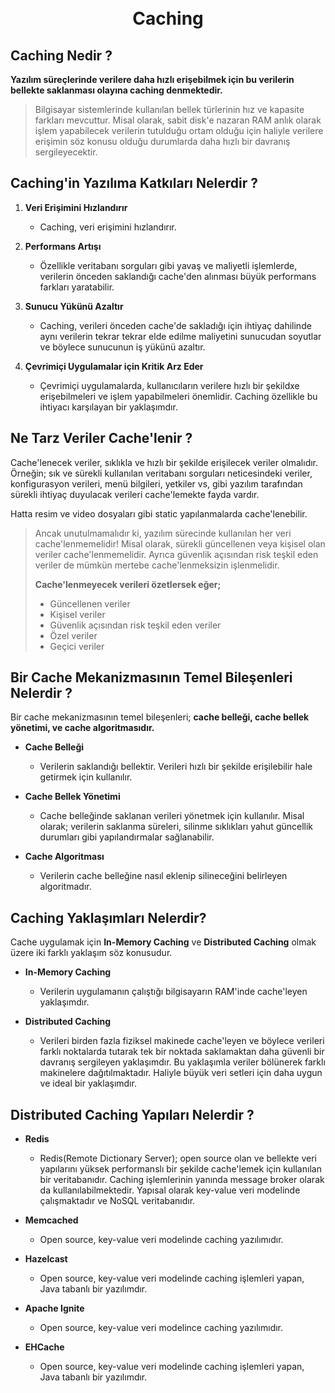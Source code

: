 
<h1 align="center">
  <br>
  Caching
  <br>
</h1>

## Caching Nedir ?
**Yazılım süreçlerinde verilere daha hızlı erişebilmek için bu verilerin bellekte saklanması olayına caching denmektedir.**

> Bilgisayar sistemlerinde kullanılan bellek türlerinin hız ve kapasite farkları mevcuttur. Misal olarak, sabit disk'e nazaran RAM anlık olarak işlem yapabilecek verilerin tutulduğu ortam olduğu için haliyle verilere erişimin söz konusu olduğu durumlarda daha hızlı bir davranış sergileyecektir. 

## Caching'in Yazılıma Katkıları Nelerdir ?

1. **Veri Erişimini Hızlandırır**
   - Caching, veri erişimini hızlandırır.

2. **Performans Artışı**
   - Özellikle veritabanı sorguları gibi yavaş ve maliyetli işlemlerde, verilerin önceden saklandığı cache'den alınması büyük performans farkları yaratabilir.

3. **Sunucu Yükünü Azaltır**
   - Caching, verileri önceden cache'de sakladığı için ihtiyaç dahilinde aynı verilerin tekrar tekrar elde edilme maliyetini sunucudan soyutlar ve böylece sunucunun iş yükünü  azaltır.

4. **Çevrimiçi Uygulamalar için Kritik Arz Eder**
   - Çevrimiçi uygulamalarda, kullanıcıların verilere hızlı bir şekildxe erişebilmeleri ve işlem yapabilmeleri önemlidir. Caching özellikle bu ihtiyacı karşılayan bir yaklaşımdır.

## Ne Tarz Veriler Cache'lenir ?
Cache'lenecek veriler, sıklıkla ve hızlı bir şekilde erişilecek veriler olmalıdır. Örneğin; sık ve sürekli kullanılan veritabanı sorguları neticesindeki veriler, konfigurasyon verileri, menü bilgileri, yetkiler vs, gibi yazılım tarafından sürekli ihtiyaç duyulacak verileri cache'lemekte fayda vardır.

Hatta resim ve video dosyaları gibi static yapılanmalarda cache'lenebilir.

> Ancak unutulmamalıdır ki, yazılım sürecinde kullanılan her veri cache'lenmemelidir! Misal olarak, sürekli güncellenen veya kişisel olan veriler cache'lenmemelidir. Ayrıca güvenlik açısından risk teşkil eden veriler de mümkün mertebe cache'lenmeksizin işlenmelidir. 
>
> **Cache'lenmeyecek verileri özetlersek eğer;**
> - Güncellenen veriler
> - Kişisel veriler
> - Güvenlik açısından risk teşkil eden veriler
> - Özel veriler
> - Geçici veriler <br>



## Bir Cache Mekanizmasının Temel Bileşenleri Nelerdir ?
Bir cache mekanizmasının temel bileşenleri; <strong>cache belleği, cache bellek yönetimi, ve cache algoritmasıdır.</strong>

- **Cache Belleği**
   - Verilerin saklandığı bellektir. Verileri hızlı bir şekilde erişilebilir hale getirmek için kullanılır.

- **Cache Bellek Yönetimi**
   - Cache belleğinde saklanan verileri yönetmek için kullanılır. Misal olarak; verilerin saklanma süreleri, silinme sıklıkları yahut güncellik durumları gibi yapılandırmalar sağlanabilir.

- **Cache Algoritması**
    - Verilerin cache belleğine nasıl eklenip silineceğini belirleyen algoritmadır.

## Caching Yaklaşımları Nelerdir?
Cache uygulamak için **In-Memory Caching** ve **Distributed Caching** olmak üzere iki farklı yaklaşım söz konusudur.

- **In-Memory Caching**
    - Verilerin uygulamanın çalıştığı bilgisayarın RAM'inde cache'leyen yaklaşımdır.

- **Distributed Caching**
    - Verileri birden fazla fiziksel makinede cache'leyen ve böylece verileri farklı noktalarda tutarak tek bir noktada saklamaktan daha güvenli bir davranış sergileyen yaklaşımdır. Bu yaklaşımla veriler bölünerek farklı makinelere dağıtılmaktadır. Haliyle büyük veri setleri için daha uygun ve ideal bir yaklaşımdır.

## Distributed Caching Yapıları Nelerdir ?

- **Redis**
    - Redis(Remote Dictionary Server); open source olan ve bellekte veri yapılarını yüksek performanslı bir şekilde cache'lemek için kullanılan bir veritabanıdır. Caching işlemlerinin yanında message broker olarak da kullanılabilmektedir. Yapısal olarak key-value veri modelinde çalışmaktadır ve NoSQL veritabanıdır.

- **Memcached**
    - Open source, key-value veri modelinde caching yazılımıdır.

- **Hazelcast**
    - Open source, key-value veri modelinde caching işlemleri yapan, Java tabanlı bir yazılımdır.

- **Apache Ignite**
    - Open source, key-value veri modelince caching yazılımıdır.

- **EHCache**
    - Open source, key-value veri modelinde caching işlemleri yapan, Java tabanlı bir yazılımdır.        
